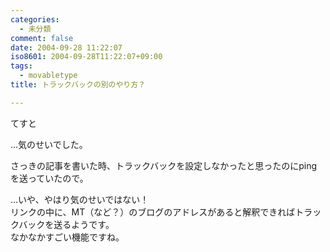 ```yaml
---
categories:
  - 未分類
comment: false
date: 2004-09-28 11:22:07
iso8601: 2004-09-28T11:22:07+09:00
tags:
  - movabletype
title: トラックバックの別のやり方？

---
```


<div class="entry-body">
  <p>てすと</p>

  <p>…気のせいでした。</p>

  <p>さっきの記事を書いた時、トラックバックを設定しなかったと思ったのにpingを送っていたので。</p>

  <p>…いや、やはり気のせいではない！<br />
    リンクの中に、MT（など？）のブログのアドレスがあると解釈できればトラックバックを送るようです。<br />
    なかなかすごい機能ですね。</p>
</div>

